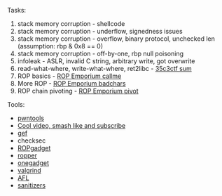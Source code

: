 Tasks:
1. stack memory corruption - shellcode
2. stack memory corruption - underflow, signedness issues
3. stack memory corruption - overflow, binary protocol, unchecked len (assumption: rbp & 0x8 == 0)
4. stack memory corruption - off-by-one, rbp null poisoning
5. infoleak - ASLR, invalid C string, arbitrary write, got overwrite
6. read-what-where, write-what-where, ret2libc - [35c3ctf sum](https://junior.35c3ctf.ccc.ac/uploads/sum-b22202e31d8d84ec55a8f7cb698e2d656622f806.zip)
7. ROP basics - [ROP Emporium callme](https://ropemporium.com/challenge/callme.html)
8. More ROP - [ROP Emporium badchars](https://ropemporium.com/challenge/badchars.html)
9. ROP chain pivoting - [ROP Emporium pivot](https://ropemporium.com/challenge/pivot.html)


Tools:
* [pwntools](https://github.com/Gallopsled/pwntools)
* [Cool video, smash like and subscribe](https://www.youtube.com/watch?v=zsh-3J-fTSk&t=4661s)
* [gef](https://github.com/hugsy/gef)
* checksec
* [ROPgadget](https://github.com/JonathanSalwan/ROPgadget)
* [ropper](https://github.com/sashs/Ropper)
* [onegadget](https://github.com/david942j/one_gadget)
* [valgrind](http://valgrind.org/)
* [AFL](http://lcamtuf.coredump.cx/afl/)
* [sanitizers](https://github.com/google/sanitizers)
